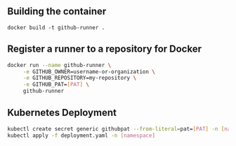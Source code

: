 ## Building the container
`docker build -t github-runner .`

## Register a runner to a repository for Docker
```sh
docker run --name github-runner \
     -e GITHUB_OWNER=username-or-organization \
     -e GITHUB_REPOSITORY=my-repository \
     -e GITHUB_PAT=[PAT] \
     github-runner
```

## Kubernetes Deployment
```sh
kubectl create secret generic githubpat --from-literal=pat=[PAT] -n [namespace]
kubectl apply -f deployment.yaml -n [namespace]
```
